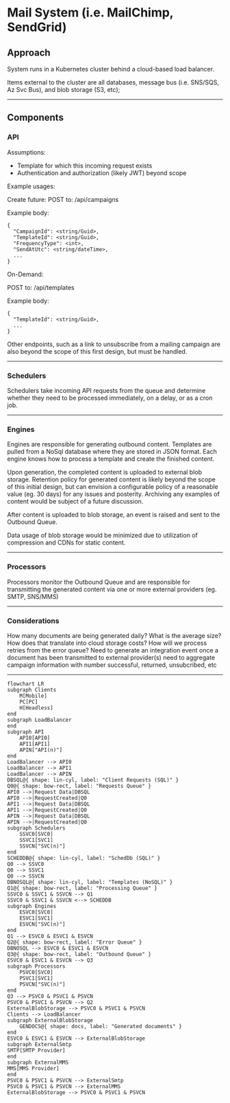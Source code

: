 ﻿
# Mail System (i.e. MailChimp, SendGrid)

## Approach
System runs in a Kubernetes cluster behind a cloud-based load balancer.

Items external to the cluster are all databases, message bus (i.e. SNS/SQS, Az Svc Bus), and blob storage (S3, etc);
***
## Components

### API
Assumptions:
- Template for which this incoming request exists
- Authentication and authorization (likely JWT) beyond scope

Example usages:

Create future:
POST to: /api/campaigns

Example body:
```
{
  "CampaignId": <string/Guid>,
  "TemplateId": <string/Guid>,
  "FrequencyType": <int>,
  "SendAtUtc": <string/dateTime>,
  ...
}
```
On-Demand:

POST to: /api/templates

Example body:
```
{
  "TemplateId": <string/Guid>,
  ...
}
```

Other endpoints, such as a link to unsubscribe from a mailing campaign are also beyond the scope of this first design, but must be handled.
***
### Schedulers
Schedulers take incoming API requests from the queue and determine whether they need to be processed immediately, on a delay, or as a cron job.
***
### Engines
Engines are responsible for generating outbound content. Templates are pulled from a NoSql database where they are stored in JSON format.  Each engine knows how to process a template and create the finished content.

Upon generation, the completed content is uploaded to external blob storage.  Retention policy for generated content is likely beyond the scope of this initial design, but can envision a configurable policy of a reasonable value (eg. 30 days) for any issues and posterity.  Archiving any examples of content would be subject of a future discussion.

After content is uploaded to blob storage, an event is raised and sent to the Outbound Queue.

Data usage of blob storage would be minimized due to utilization of compression and CDNs for static content.
***
### Processors
Processors monitor the Outbound Queue and are responsible for transmitting the generated content via one or more external providers (eg. SMTP, SNS/MMS)
***
### Considerations
How many documents are being generated daily?  What is the average size?  How does that translate into cloud storage costs?
How will we process retries from the error queue?
Need to generate an integration event once a document has been transmitted to external provider(s)
need to aggregate campaign information with number successful, returned, unsubcribed, etc
***
```mermaid
flowchart LR
subgraph Clients
    M[Mobile]
    PC[PC]
    H[Headless]
end
subgraph LoadBalancer
end
subgraph API
    API0[API0]
    API1[API1]
    APIN["API(n)"]
end
LoadBalancer --> API0
LoadBalancer --> API1
LoadBalancer --> APIN
DBSQL@{ shape: lin-cyl, label: "Client Requests (SQL)" }
Q0@{ shape: bow-rect, label: "Requests Queue" }
API0 -->|Request Data|DBSQL
API0 -->|RequestCreated|Q0
API1 -->|Request Data|DBSQL
API1 -->|RequestCreated|Q0
APIN -->|Request Data|DBSQL
APIN -->|RequestCreated|Q0
subgraph Schedulers
    SSVC0[SVC0]
    SSVC1[SVC1]
    SSVCN["SVC(n)"]
end
SCHEDDB@{ shape: lin-cyl, label: "SchedDb (SQL)" }
Q0 --> SSVC0
Q0 --> SSVC1
Q0 --> SSVCN
DBNOSQL@{ shape: lin-cyl, label: "Templates (NoSQL)" }
Q1@{ shape: bow-rect, label: "Processing Queue" }
SSVC0 & SSVC1 & SSVCN --> Q1
SSVC0 & SSVC1 & SSVCN <--> SCHEDDB
subgraph Engines
    ESVC0[SVC0]
    ESVC1[SVC1]
    ESVCN["SVC(n)"]
end
Q1 --> ESVC0 & ESVC1 & ESVCN
Q2@{ shape: bow-rect, label: "Error Queue" }
DBNOSQL --> ESVC0 & ESVC1 & ESVCN
Q3@{ shape: bow-rect, label: "Outbound Queue" }
ESVC0 & ESVC1 & ESVCN --> Q3
subgraph Processors
    PSVC0[SVC0]
    PSVC1[SVC1]
    PSVCN["SVC(n)"]
end
Q3 --> PSVC0 & PSVC1 & PSVCN
PSVC0 & PSVC1 & PSVCN --> Q2
ExternalBlobStorage --> PSVC0 & PSVC1 & PSVCN
Clients --> LoadBalancer
subgraph ExternalBlobStorage
    GENDOCS@{ shape: docs, label: "Generated documents" }
end
ESVC0 & ESVC1 & ESVCN --> ExternalBlobStorage
subgraph ExternalSmtp
SMTP[SMTP Provider]
end
subgraph ExternalMMS
MMS[MMS Provider]
end
PSVC0 & PSVC1 & PSVCN --> ExternalSmtp
PSVC0 & PSVC1 & PSVCN --> ExternalMMS
ExternalBlobStorage --> PSVC0 & PSVC1 & PSVCN
```